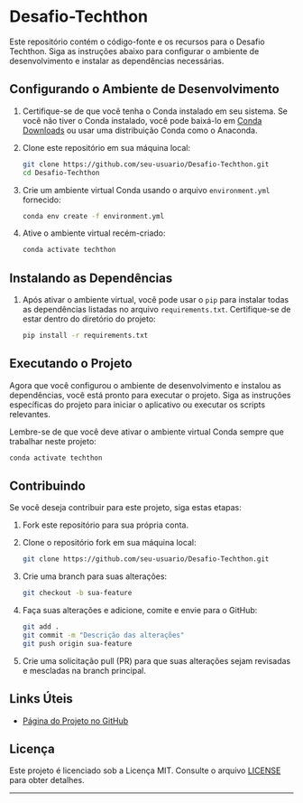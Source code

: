 # Desafio-Techthon

Este repositório contém o código-fonte e os recursos para o Desafio Techthon. Siga as instruções abaixo para configurar o ambiente de desenvolvimento e instalar as dependências necessárias.

## Configurando o Ambiente de Desenvolvimento

1. Certifique-se de que você tenha o Conda instalado em seu sistema. Se você não tiver o Conda instalado, você pode baixá-lo em [Conda Downloads](https://docs.conda.io/en/latest/miniconda.html) ou usar uma distribuição Conda como o Anaconda.

2. Clone este repositório em sua máquina local:

   ```bash
   git clone https://github.com/seu-usuario/Desafio-Techthon.git
   cd Desafio-Techthon
   ```

3. Crie um ambiente virtual Conda usando o arquivo `environment.yml` fornecido:

   ```bash
   conda env create -f environment.yml
   ```

4. Ative o ambiente virtual recém-criado:

   ```bash
   conda activate techthon
   ```

## Instalando as Dependências

1. Após ativar o ambiente virtual, você pode usar o `pip` para instalar todas as dependências listadas no arquivo `requirements.txt`. Certifique-se de estar dentro do diretório do projeto:

   ```bash
   pip install -r requirements.txt
   ```

## Executando o Projeto

Agora que você configurou o ambiente de desenvolvimento e instalou as dependências, você está pronto para executar o projeto. Siga as instruções específicas do projeto para iniciar o aplicativo ou executar os scripts relevantes.

Lembre-se de que você deve ativar o ambiente virtual Conda sempre que trabalhar neste projeto:

```bash
conda activate techthon
```

## Contribuindo

Se você deseja contribuir para este projeto, siga estas etapas:

1. Fork este repositório para sua própria conta.

2. Clone o repositório fork em sua máquina local:

   ```bash
   git clone https://github.com/seu-usuario/Desafio-Techthon.git
   ```

3. Crie uma branch para suas alterações:

   ```bash
   git checkout -b sua-feature
   ```

4. Faça suas alterações e adicione, comite e envie para o GitHub:

   ```bash
   git add .
   git commit -m "Descrição das alterações"
   git push origin sua-feature
   ```

5. Crie uma solicitação pull (PR) para que suas alterações sejam revisadas e mescladas na branch principal.


## Links Úteis

- [Página do Projeto no GitHub](https://github.com/luizamfsantos/Desafio-Techthon)


## Licença

Este projeto é licenciado sob a Licença MIT. Consulte o arquivo [LICENSE](LICENSE) para obter detalhes.

---
